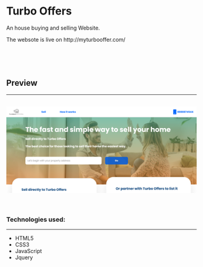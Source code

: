# Turbo Offers
<p>An house buying and selling Website.</p>
<p>The websote is live on http://myturbooffer.com/</p>

<br/>
<br/>
<br/>
<h2>Preview</h3>
<hr/>
<br/>
<img src='https://github.com/Nick9499/Turbo-Offer/blob/main/images/preview.png'>
<br/>
<br/>
<br/>

<h3>Technologies used: </h3>
<hr/>
<ul>
<li>HTML5</li>
<li>CSS3</li>
<li>JavaScript</li>
 <li>Jquery</li>


</ul>
